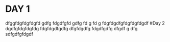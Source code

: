 # DAY 1
dfggfdgfdgfdgfd
gdfg
fdgdfgfd
gdfg
fd
g
fd
g
fdgfdgdfgfdgfdgfdgdf
#Day 2
dgdfgfdgfdgfdg
fdgfdgdfgdfg
dfgfdgdfg
fdgdfgdfg
dfgdf
g
dfg
sdfgdfgfdgdf
